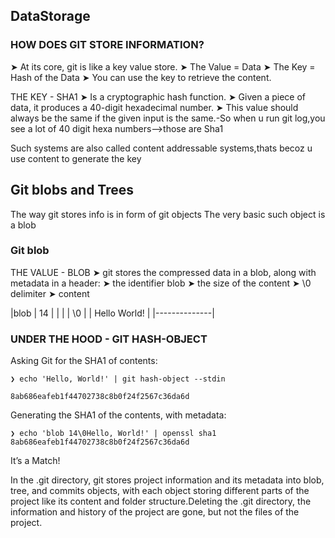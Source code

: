 ## DataStorage

### HOW DOES GIT STORE INFORMATION?

➤ At its core, git is like a key value store.
➤ The Value = Data
➤ The Key = Hash of the Data
➤ You can use the key to retrieve the content.

THE KEY - SHA1
 ➤ Is a cryptographic hash function.
 ➤ Given a piece of data, it produces a 40-digit hexadecimal
    number. 
 ➤ This value should always be the same if the given input is the
    same.-So when u run git log,you see a lot of 40 digit hexa numbers-->those are Sha1
 
 Such systems are also called content addressable systems,thats becoz u use content to generate the key
 
 ## Git blobs and Trees
 
 The way git stores info is in form of git objects
 The very basic such object is a blob
 
 ### Git blob
 THE VALUE - BLOB
     ➤ git stores the compressed data in a blob, along with metadata in
        a header:
     ➤ the identifier blob
     ➤ the size of the content
     ➤ \0 delimiter
     ➤ content



|blob | 14     | 
|              |
| \0           |
| Hello World! |
|--------------|


### UNDER THE HOOD - GIT HASH-OBJECT

Asking Git for the SHA1 of contents:

```
❯ echo 'Hello, World!' | git hash-object --stdin

8ab686eafeb1f44702738c8b0f24f2567c36da6d
```
Generating the SHA1 of the contents, with metadata:
```
❯ echo 'blob 14\0Hello, World!' | openssl sha1
8ab686eafeb1f44702738c8b0f24f2567c36da6d
```
It’s a Match! 
 
 In the .git directory, git stores project information and its metadata into blob, tree, and commits objects, with each object storing different parts of the project 
 like its content and folder structure.Deleting the .git directory, the information and history of the project are gone, but not the files of the project.
